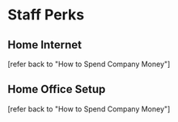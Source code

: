 # Staff Perks

## Home Internet

\[refer back to "How to Spend Company Money"\]

## Home Office Setup

\[refer back to "How to Spend Company Money"\]

